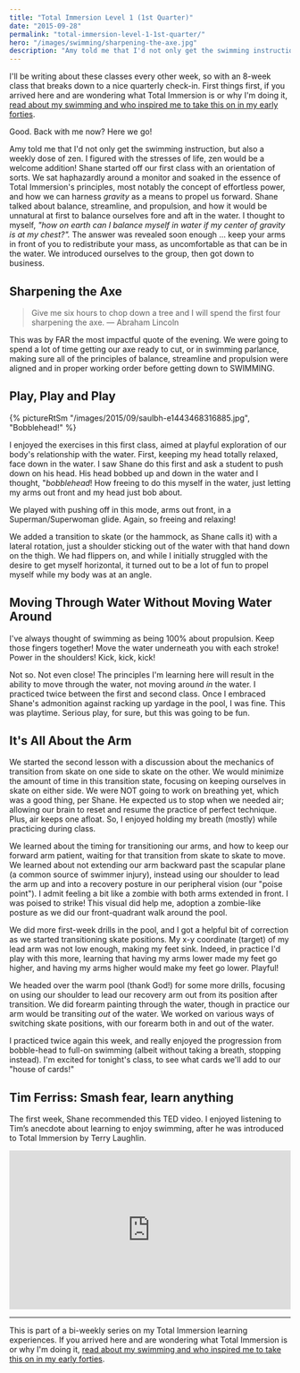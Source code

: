 ```yaml
---
title: "Total Immersion Level 1 (1st Quarter)"
date: "2015-09-28"
permalink: "total-immersion-level-1-1st-quarter/"
hero: "/images/swimming/sharpening-the-axe.jpg"
description: "Amy told me that I'd not only get the swimming instruction, but also a weekly dose of zen. I figured with the stresses of life, zen would be a welcome addition!"
---
```


I'll be writing about these classes every other week, so with an 8-week class that breaks down to a nice quarterly check-in. First things first, if you arrived here and are wondering what Total Immersion is or why I'm doing it, [read about my swimming and who inspired me to take this on in my early forties](/swimming/).

Good. Back with me now? Here we go!

Amy told me that I'd not only get the swimming instruction, but also a weekly dose of zen. I figured with the stresses of life, zen would be a welcome addition! Shane started off our first class with an orientation of sorts. We sat haphazardly around a monitor and soaked in the essence of Total Immersion's principles, most notably the concept of effortless power, and how we can harness _gravity_ as a means to propel us forward. Shane talked about balance, streamline, and propulsion, and how it would be unnatural at first to balance ourselves fore and aft in the water. I thought to myself, _"how on earth can I balance myself in water if my center of gravity is at my chest?"._ The answer was revealed soon enough ... keep your arms in front of you to redistribute your mass, as uncomfortable as that can be in the water. We introduced ourselves to the group, then got down to business.

## Sharpening the Axe

> Give me six hours to chop down a tree and I will spend the first four sharpening the axe. — Abraham Lincoln

This was by FAR the most impactful quote of the evening. We were going to spend a lot of time getting our axe ready to cut, or in swimming parlance, making sure all of the principles of balance, streamline and propulsion were aligned and in proper working order before getting down to SWIMMING.

## Play, Play and Play

{% pictureRtSm "/images/2015/09/saulbh-e1443468316885.jpg", "Bobblehead!" %}

I enjoyed the exercises in this first class, aimed at playful exploration of our body's relationship with the water. First, keeping my head totally relaxed, face down in the water. I saw Shane do this first and ask a student to push down on his head. His head bobbed up and down in the water and I thought, "_bobblehead_! How freeing to do this myself in the water, just letting my arms out front and my head just bob about.

We played with pushing off in this mode, arms out front, in a Superman/Superwoman glide. Again, so freeing and relaxing!

We added a transition to skate (or the hammock, as Shane calls it) with a lateral rotation, just a shoulder sticking out of the water with that hand down on the thigh. We had flippers on, and while I initially struggled with the desire to get myself horizontal, it turned out to be a lot of fun to propel myself while my body was at an angle.

## Moving Through Water Without Moving Water Around

I've always thought of swimming as being 100% about propulsion. Keep those fingers together! Move the water underneath you with each stroke! Power in the shoulders! Kick, kick, kick!

Not so. Not even close! The principles I'm learning here will result in the ability to move through the water, not moving around _in_ the water. I practiced twice between the first and second class. Once I embraced Shane's admonition against racking up yardage in the pool, I was fine. This was playtime. Serious play, for sure, but this was going to be fun.

## It's All About the Arm

We started the second lesson with a discussion about the mechanics of transition from skate on one side to skate on the other. We would minimize the amount of time in this transition state, focusing on keeping ourselves in skate on either side. We were NOT going to work on breathing yet, which was a good thing, per Shane. He expected us to stop when we needed air; allowing our brain to reset and resume the practice of perfect technique. Plus, air keeps one afloat. So, I enjoyed holding my breath (mostly) while practicing during class.

We learned about the timing for transitioning our arms, and how to keep our forward arm patient, waiting for that transition from skate to skate to move. We learned about not extending our arm backward past the scapular plane (a common source of swimmer injury), instead using our shoulder to lead the arm up and into a recovery posture in our peripheral vision (our "poise point"). I admit feeling a bit like a zombie with both arms extended in front. I was poised to strike! This visual did help me, adoption a zombie-like posture as we did our front-quadrant walk around the pool.

We did more first-week drills in the pool, and I got a helpful bit of correction as we started transitioning skate positions. My x-y coordinate (target) of my lead arm was not low enough, making my feet sink. Indeed, in practice I'd play with this more, learning that having my arms lower made my feet go higher, and having my arms higher would make my feet go lower. Playful!

We headed over the warm pool (thank God!) for some more drills, focusing on using our shoulder to lead our recovery arm out from its position after transition. We did forearm painting through the water, though in practice our arm would be transiting _out_ of the water. We worked on various ways of switching skate positions, with our forearm both in and out of the water.

I practiced twice again this week, and really enjoyed the progression from bobble-head to full-on swimming (albeit without taking a breath, stopping instead). I'm excited for tonight's class, to see what cards we'll add to our "house of cards!"

## Tim Ferriss: Smash fear, learn anything

The first week, Shane recommended this TED video. I enjoyed listening to Tim’s anecdote about learning to enjoy swimming, after he was introduced to Total Immersion by Terry Laughlin.

<div style="max-width:854px"><div style="position:relative;height:0;padding-bottom:56.25%"><iframe src="https://embed.ted.com/talks/tim_ferriss_smash_fear_learn_anything" width="854" height="480" style="position:absolute;left:0;top:0;width:100%;height:100%" frameborder="0" scrolling="no" allowfullscreen></iframe></div></div>

* * *

This is part of a bi-weekly series on my Total Immersion learning experiences. If you arrived here and are wondering what Total Immersion is or why I'm doing it, [read about my swimming and who inspired me to take this on in my early forties](/swimming/).
